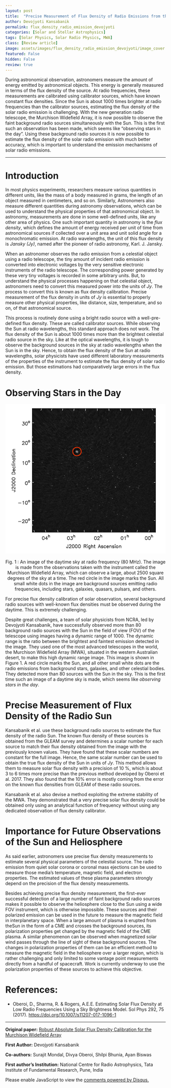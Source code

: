 ```yaml
---
layout: post
title:  "Precise Measurement of Flux Density of Radio Emissions from the Sun using Day-time Celestial Radio Sources"
author: Devojyoti Kansabanik
permalink: flux_density_radio_emission_devojyoti
categories: [Solar and Stellar Astrophysics]
tags: [Solar Physics, Solar Radio Physics, MWA]
class: [Review article]
image: assets/images/flux_density_radio_emission_devojyoti/image_cover.png
featured: False
hidden: False
review: true
---
```

>
During astronomical observation, astronomers measure the amount of energy emitted by astronomical objects. This energy is generally measured in terms of the flux density of the source. At radio frequencies, these measurements are calibrated using calibrator sources, which have known constant flux densities. Since the Sun is about 1000 times brighter at radio frequencies than the calibrator sources, estimating the flux density of the solar radio emission is challenging. With the new generation radio telescope, the Murchison Widefield Array, it is now possible to observe the faint background radio sources simultaneously with the Sun. This is the first such an observation has been made, which seems like “observing stars in the day”. Using these background radio sources it is now possible to estimate the flux density of the solar radio emission with much better accuracy, which is important to understand the emission mechanisms of solar radio emissions.
>
---

# Introduction

In most physics experiments, researchers measure various quantities in different units, like the mass of a body measured in grams, the length of an object measured in centimeters, and so on. Similarly, Astronomers also measure different quantities during astronomy observations, which can be used to understand the physical properties of that astronomical object. In astronomy, measurements are done in some well-defined units, like any other area of physics. One such important quantity in astronomy is the *flux density*, which defines the amount of energy received per unit of time from astronomical sources if collected over a unit area and unit solid angle for a monochromatic emission. At radio wavelengths, the unit of this flux density is *Jansky (Jy)*, named after the pioneer of radio
astronomy, Karl. J. Jansky. 

When an astronomer observes the radio emission from a celestial object using a radio telescope, the tiny amount of incident radio emission is converted into electronic voltages by the very sensitive electronic instruments of the radio telescope. The corresponding power generated by these very tiny voltages is recorded in some arbitrary units. But, to understand the physical processes happening on that celestial object, astronomers need to convert this measured power into the units of *Jy*. The process to convert this is known as flux density calibration. Precise measurement of the flux density in units of *Jy* is essential to properly measure other physical properties, like distance, size, temperature, and so on, of that astronomical source.

This process is routinely done using a bright radio source with a well-pre-defined flux density. These are called calibrator sources. While observing the Sun at radio wavelengths, this standard approach does not work. The flux density of the Sun is about 1000 times more than the brightest celestial radio source in the sky. Like at the optical wavelengths, it is tough to observe the background sources in the sky at radio wavelengths when the Sun is in the sky. Hence, to obtain the flux density of the Sun at radio wavelengths, solar physicists have used different laboratory measurements of the properties of the instrument to estimate the flux density of solar radio emission. But those estimations had comparatively large errors in the flux density.

# Observing Stars in the Day

<p align="center">
  <img src="../assets/images/flux_density_radio_emission_devojyoti/image1.png">
</p>

<p align = "center">
Fig. 1 : An image of the daytime sky at radio frequency (80 MHz). The image is made from the observations taken with the instrument called the Murchison Widefield Array, which can observe a large, about 2500 square degrees of the sky at a time. The red circle in the image marks the Sun. All small white dots in the image are background sources
emitting radio frequencies, including stars, galaxies, quasars, pulsars, and others.
</p>

For precise flux density calibration of solar observation, several background radio sources with well-known flux densities must be observed during the daytime. This is extremely challenging.

Despite great challenges, a team of solar physicists from NCRA, led by Devojyoti Kansabanik, have successfully observed more than 80 background radio sources with the Sun in the field of view (FOV) of the telescope using images having a dynamic range of 1000. The dynamic range is the ratio between the brightest and faintest emission detected in the image. They used one of the most advanced telescopes in the world, the Murchison Widefield Array (MWA), situated in the western Australian desert, to make this high dynamic range image. This image is shown in Figure 1. A red circle marks the Sun, and all other small white dots are the radio emissions from background stars, galaxies, and other celestial bodies. They detected more than 80 sources with the Sun in the sky. This is the first time such an image of a daytime sky is made, which seems like *observing stars in the day*.

# Precise Measurement of Flux Density of the Radio Sun

Kansabanik et al. use these background radio sources to estimate the flux density of the radio Sun. The known flux density of these sources is obtained from the GLEAM survey and determines a scalar number for each source to match their flux density obtained from the image with the previously known values. They have found that these scalar numbers are constant for the full image. Hence, the same scalar number can be used to obtain the true flux density of the Sun in units of *Jy*. This method allows them to measure solar flux density with a precision of 10 %, which is about 3 to 6 times more precise than the previous method developed by Oberoi et al. 2017. They also found that the 10% error is mostly coming from the error on the known flux densities from GLEAM of these radio sources.

Kansabanik et al. also devise a method exploiting the extreme stability of the MWA. They demonstrated that a very precise solar flux density could be obtained only using an analytical function of frequency without using any dedicated observation of flux density calibrator.

# Importance for Future Observations of the Sun and Heliosphere

As said earlier, astronomers use precise flux density measurements to estimate several physical parameters of the celestial source. The radio emission from quiet solar corona or coronal mass ejections can be used to measure those media’s temperature, magnetic field, and electron properties. The estimated values of these plasma parameters strongly depend on the precision of the flux density measurements.

Besides achieving precise flux density measurement, the first-ever successful detection of a large number of faint background radio sources makes it possible to observe the heliosphere close to the Sun using a wide FOV instrument, which is otherwise impossible. These sources and their polarized emission can be used in the future to measure the magnetic field in interplanetary space. When a large amount of plasma is erupted from theSun in the form of a CME and crosses the background sources, its polarization properties get changed by the magnetic field of the CME plasma. A similar phenomenon can be observed when magnetized solar wind passes through the line of sight of these background sources. The changes in polarization properties of them can be an efficient method to measure the magnetic field in the heliosphere over a larger region, which is rather challenging and only limited to some vantage point measurements directly from a handful of spacecraft. Work is currently underway to use the polarization properties of these sources to achieve this objective.

# References:
- Oberoi, D., Sharma, R. & Rogers, A.E.E. Estimating Solar Flux Density at Low Radio Frequencies Using a Sky Brightness Model. Sol Phys 292, 75 (2017). https://doi.org/10.1007/s11207-017-1096-1

---

**Original paper:**
<a href="https://iopscience.iop.org/article/10.3847/1538-4357/ac4bba" target="_blank">Robust Absolute Solar Flux Density Calibration for the Murchison Widefield Array</a>

**First Author:** Devojyoti Kansabanik

**Co-authors:** Surajit Mondal, Divya Oberoi, Shilpi Bhunia, Ayan Biswas

**First author’s Institution:** National Centre for Radio Astrophysics, Tata Institute of Fundamental Research, Pune,
India

<div id="disqus_thread"></div>
<script>
    /**
    *  RECOMMENDED CONFIGURATION VARIABLES: EDIT AND UNCOMMENT THE SECTION BELOW TO INSERT DYNAMIC VALUES FROM YOUR PLATFORM OR CMS.
    *  LEARN WHY DEFINING THESE VARIABLES IS IMPORTANT: https://disqus.com/admin/universalcode/#configuration-variables    */
    /*
    var disqus_config = function () {
    this.page.url = PAGE_URL;  // Replace PAGE_URL with your page's canonical URL variable
    this.page.identifier = PAGE_IDENTIFIER; // Replace PAGE_IDENTIFIER with your page's unique identifier variable
    };
    */
    (function() { // DON'T EDIT BELOW THIS LINE
    var d = document, s = d.createElement('script');
    s.src = 'https://cosmicvarta-in.disqus.com/embed.js';
    s.setAttribute('data-timestamp', +new Date());
    (d.head || d.body).appendChild(s);
    })();
</script>
<noscript>Please enable JavaScript to view the <a href="https://disqus.com/?ref_noscript">comments powered by Disqus.</a></noscript>
